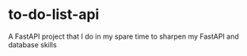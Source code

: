 # to-do-list-api

A FastAPI project that I do in my spare time to sharpen my FastAPI and database skills
